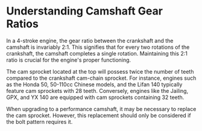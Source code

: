# Understanding Camshaft Gear Ratios
  
In a 4-stroke engine, the gear ratio between the crankshaft and the camshaft is invariably 2:1. This signifies that for every two rotations of the crankshaft, the camshaft completes a single rotation. Maintaining this 2:1 ratio is crucial for the engine's proper functioning.

The cam sprocket located at the top will possess twice the number of teeth compared to the crankshaft cam-chain sprocket. For instance, engines such as the Honda 50, 50-110cc Chinese models, and the Lifan 140 typically feature cam sprockets with 28 teeth. Conversely, engines like the Jailing, GPX, and YX 140 are equipped with cam sprockets containing 32 teeth.

When upgrading to a performance camshaft, it may be necessary to replace the cam sprocket. However, this replacement should only be considered if the bolt pattern requires it.
